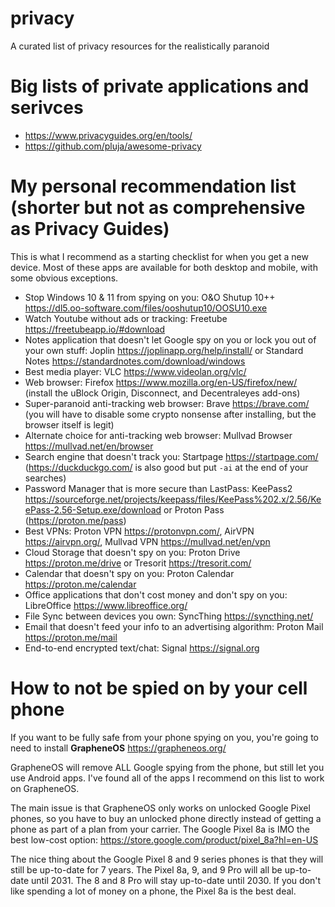 # privacy
A curated list of privacy resources for the realistically paranoid

# Big lists of private applications and serivces

- https://www.privacyguides.org/en/tools/
- https://github.com/pluja/awesome-privacy

# My personal recommendation list (shorter but not as comprehensive as Privacy Guides)

This is what I recommend as a starting checklist for when you get a new device. Most of these apps are available for both desktop and mobile, with some obvious exceptions. 

- Stop Windows 10 & 11 from spying on you: O&O Shutup 10++ https://dl5.oo-software.com/files/ooshutup10/OOSU10.exe
- Watch Youtube without ads or tracking: Freetube https://freetubeapp.io/#download
- Notes application that doesn't let Google spy on you or lock you out of your own stuff: Joplin https://joplinapp.org/help/install/ or Standard Notes https://standardnotes.com/download/windows
- Best media player: VLC https://www.videolan.org/vlc/
- Web browser: Firefox  https://www.mozilla.org/en-US/firefox/new/ (install the uBlock Origin, Disconnect, and Decentraleyes add-ons)
- Super-paranoid anti-tracking web browser: Brave https://brave.com/ (you will have to disable some crypto nonsense after installing, but the browser itself is legit)
- Alternate choice for anti-tracking web browser: Mullvad Browser https://mullvad.net/en/browser
- Search engine that doesn't track you: Startpage https://startpage.com/ (https://duckduckgo.com/ is also good but put `-ai` at the end of your searches)
- Password Manager that is more secure than LastPass: KeePass2 https://sourceforge.net/projects/keepass/files/KeePass%202.x/2.56/KeePass-2.56-Setup.exe/download or Proton Pass (https://proton.me/pass)
- Best VPNs: Proton VPN https://protonvpn.com/, AirVPN https://airvpn.org/, Mullvad VPN https://mullvad.net/en/vpn
- Cloud Storage that doesn't spy on you: Proton Drive https://proton.me/drive or Tresorit https://tresorit.com/
- Calendar that doesn't spy on you: Proton Calendar https://proton.me/calendar
- Office applications that don't cost money and don't spy on you: LibreOffice https://www.libreoffice.org/
- File Sync between devices you own: SyncThing https://syncthing.net/
- Email that doesn't feed your info to an advertising algorithm: Proton Mail https://proton.me/mail
- End-to-end encrypted text/chat: Signal https://signal.org

# How to not be spied on by your cell phone

If you want to be fully safe from your phone spying on you, you're going to need to install **GrapheneOS** https://grapheneos.org/

GrapheneOS will remove ALL Google spying from the phone, but still let you use Android apps. I've found all of the apps I recommend on this list to work on GrapheneOS. 

The main issue is that GrapheneOS only works on unlocked Google Pixel phones, so you have to buy an unlocked phone directly instead of getting a phone as part of a plan from your carrier. The Google Pixel 8a is IMO the best low-cost option: https://store.google.com/product/pixel_8a?hl=en-US

The nice thing about the Google Pixel 8 and 9 series phones is that they will still be up-to-date for 7 years. The Pixel 8a, 9, and 9 Pro will all be up-to-date until 2031. The 8 and 8 Pro will stay up-to-date until 2030. If you don't like spending a lot of money on a phone, the Pixel 8a is the best deal. 
